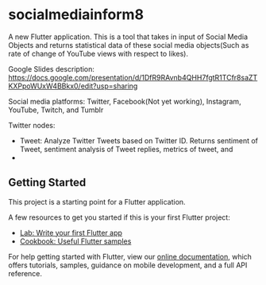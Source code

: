 # socialmediainform8

A new Flutter application. This is a tool that takes in input of Social Media Objects and returns statistical data of these social media objects(Such as rate of change of YouTube views with respect to likes).

Google Slides description: https://docs.google.com/presentation/d/1DfR9RAvnb4QHH7fgtR1TCfr8saZTKXPpoWUxW4BBkx0/edit?usp=sharing

Social media platforms: Twitter, Facebook(Not yet working), Instagram, YouTube, Twitch, and Tumblr

Twitter nodes: 
 - Tweet: Analyze Twitter Tweets based on Twitter ID. Returns sentiment of Tweet, sentiment analysis of Tweet replies, metrics of tweet, and  
 - 

## Getting Started

This project is a starting point for a Flutter application.

A few resources to get you started if this is your first Flutter project:

- [Lab: Write your first Flutter app](https://flutter.dev/docs/get-started/codelab)
- [Cookbook: Useful Flutter samples](https://flutter.dev/docs/cookbook)

For help getting started with Flutter, view our
[online documentation](https://flutter.dev/docs), which offers tutorials,
samples, guidance on mobile development, and a full API reference.
